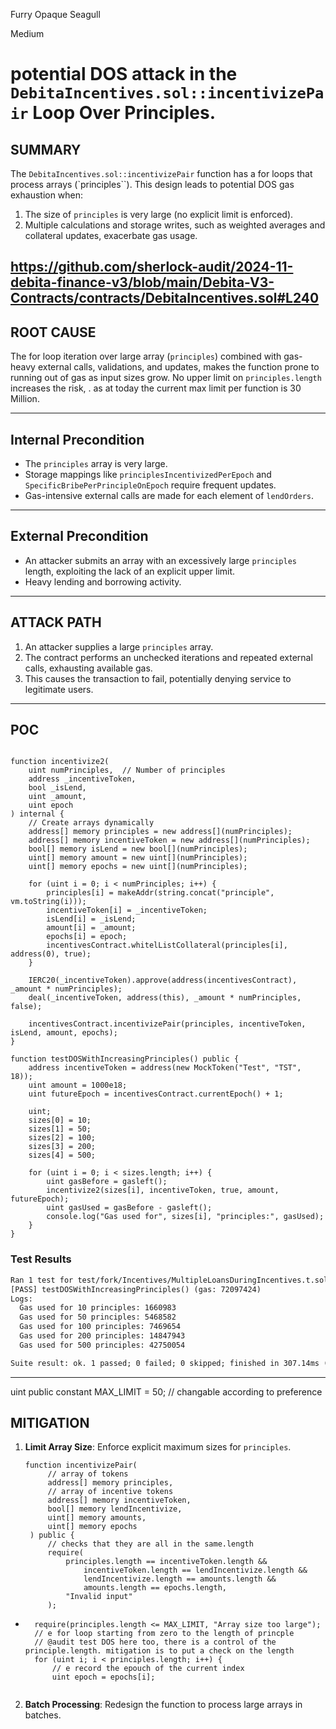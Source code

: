 Furry Opaque Seagull

Medium

# potential DOS attack in the `DebitaIncentives.sol::incentivizePair` Loop Over Principles.

## **SUMMARY**  
The `DebitaIncentives.sol::incentivizePair` function has a for loops that process arrays (`principles``). This design leads to potential DOS  gas exhaustion when: 
1. The size of `principles` is very large (no explicit limit is enforced).
2. Multiple calculations and storage writes, such as weighted averages and collateral updates, exacerbate gas usage. 

https://github.com/sherlock-audit/2024-11-debita-finance-v3/blob/main/Debita-V3-Contracts/contracts/DebitaIncentives.sol#L240
---

## **ROOT CAUSE**  
The for loop iteration over large array (`principles`) combined with gas-heavy external calls, validations, and updates, makes the function prone to running out of gas as input sizes grow. No upper limit on `principles.length` increases the risk, . as at today the current max limit per function is 30 Million. 

---

## **Internal Precondition**  
- The `principles`  array is very large.  
- Storage mappings like `principlesIncentivizedPerEpoch` and `SpecificBribePerPrincipleOnEpoch` require frequent updates.  
- Gas-intensive external calls are made for each element of `lendOrders`.  

---

## **External Precondition**  
- An attacker submits an array with an excessively large `principles` length, exploiting the lack of an explicit upper limit.  
- Heavy lending and borrowing activity.

---

## **ATTACK PATH**  
1. An attacker supplies a large `principles` array.  
2. The contract performs an unchecked iterations and repeated external calls, exhausting available gas.  
3. This causes the transaction to fail, potentially denying service to legitimate users.  

---

## **POC**  

```solidity

function incentivize2(
    uint numPrinciples,  // Number of principles
    address _incentiveToken,
    bool _isLend,
    uint _amount,
    uint epoch
) internal {
    // Create arrays dynamically
    address[] memory principles = new address[](numPrinciples);
    address[] memory incentiveToken = new address[](numPrinciples);
    bool[] memory isLend = new bool[](numPrinciples);
    uint[] memory amount = new uint[](numPrinciples);
    uint[] memory epochs = new uint[](numPrinciples);

    for (uint i = 0; i < numPrinciples; i++) {
        principles[i] = makeAddr(string.concat("principle", vm.toString(i)));
        incentiveToken[i] = _incentiveToken;
        isLend[i] = _isLend;
        amount[i] = _amount;
        epochs[i] = epoch;
        incentivesContract.whitelListCollateral(principles[i], address(0), true);
    }

    IERC20(_incentiveToken).approve(address(incentivesContract), _amount * numPrinciples);
    deal(_incentiveToken, address(this), _amount * numPrinciples, false);

    incentivesContract.incentivizePair(principles, incentiveToken, isLend, amount, epochs);
}

function testDOSWithIncreasingPrinciples() public {
    address incentiveToken = address(new MockToken("Test", "TST", 18));
    uint amount = 1000e18;
    uint futureEpoch = incentivesContract.currentEpoch() + 1;

    uint;
    sizes[0] = 10;
    sizes[1] = 50;
    sizes[2] = 100;
    sizes[3] = 200;
    sizes[4] = 500;

    for (uint i = 0; i < sizes.length; i++) {
        uint gasBefore = gasleft();
        incentivize2(sizes[i], incentiveToken, true, amount, futureEpoch);
        uint gasUsed = gasBefore - gasleft();
        console.log("Gas used for", sizes[i], "principles:", gasUsed);
    }
}
```

### **Test Results**  
```diff
Ran 1 test for test/fork/Incentives/MultipleLoansDuringIncentives.t.sol:testIncentivesAmongMultipleLoans
[PASS] testDOSWithIncreasingPrinciples() (gas: 72097424)
Logs:
  Gas used for 10 principles: 1660983
  Gas used for 50 principles: 5468582
  Gas used for 100 principles: 7469654
  Gas used for 200 principles: 14847943
  Gas used for 500 principles: 42750054

Suite result: ok. 1 passed; 0 failed; 0 skipped; finished in 307.14ms (297.88ms CPU time)
```

---
uint public constant MAX_LIMIT = 50; // changable according to preference 
## **MITIGATION**  
1. **Limit Array Size**: Enforce explicit maximum sizes for `principles`.  
   ```solidity
   function incentivizePair(
        // array of tokens
        address[] memory principles,
        // array of incentive tokens
        address[] memory incentiveToken,
        bool[] memory lendIncentivize,
        uint[] memory amounts,
        uint[] memory epochs
    ) public {
        // checks that they are all in the same.length  
        require(
            principles.length == incentiveToken.length &&
                incentiveToken.length == lendIncentivize.length &&
                lendIncentivize.length == amounts.length &&
                amounts.length == epochs.length,
            "Invalid input"
        );
+       require(principles.length <= MAX_LIMIT, "Array size too large");
        // e for loop starting from zero to the length of princple
        // @audit test DOS here too, there is a control of the principle.length. mitigation is to put a check on the length 
        for (uint i; i < principles.length; i++) {
            // e record the epouch of the current index
            uint epoch = epochs[i];

   ```
2. **Batch Processing**: Redesign the function to process large arrays in batches. 